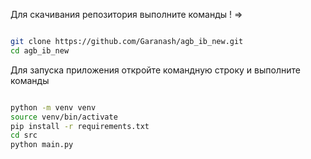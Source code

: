 Для скачивания репозитория выполните команды ! =>

```bash

git clone https://github.com/Garanash/agb_ib_new.git
cd agb_ib_new
```

Для запуска приложения откройте командную строку и выполните команды

```bash

python -m venv venv
source venv/bin/activate
pip install -r requirements.txt
cd src
python main.py
```
